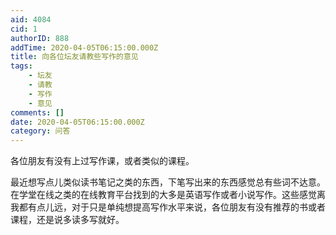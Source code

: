 ```yaml
---
aid: 4084
cid: 1
authorID: 888
addTime: 2020-04-05T06:15:00.000Z
title: 向各位坛友请教些写作的意见
tags:
    - 坛友
    - 请教
    - 写作
    - 意见
comments: []
date: 2020-04-05T06:15:00.000Z
category: 问答
---
```


各位朋友有没有上过写作课，或者类似的课程。

最近想写点儿类似读书笔记之类的东西，下笔写出来的东西感觉总有些词不达意。在学堂在线之类的在线教育平台找到的大多是英语写作或者小说写作。这些感觉离我都有点儿远，对于只是单纯想提高写作水平来说，各位朋友有没有推荐的书或者课程，还是说多读多写就好。
